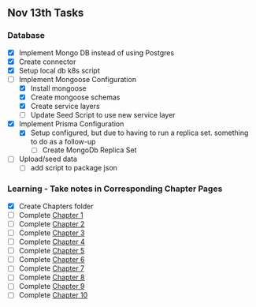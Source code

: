 ## Nov 13th Tasks

### Database 
- [x]  Implement Mongo DB instead of using Postgres
  - [x] Create connector
  - [x] Setup local db k8s script 
- [ ] Implement Mongoose Configuration
  - [x] Install mongoose  
  - [x] Create mongoose schemas
  - [x] Create service layers
  - [ ] Update Seed Script to use new service layer
- [x] Implement Prisma Configuration
  - [x] Setup configured, but due to having to run a replica set. something to do as a follow-up
    - [ ] Create MongoDb Replica Set
- [ ] Upload/seed data
  - [ ] add script to package json

### Learning - Take notes in Corresponding Chapter Pages
- [x] Create Chapters folder
- [ ] Complete [Chapter 1](./training-chapters/CHAPTER-1.md)
- [ ] Complete [Chapter 2](./training-chapters/CHAPTER-2.md)
- [ ] Complete [Chapter 3](./training-chapters/CHAPTER-3.md)
- [ ] Complete [Chapter 4](./training-chapters/CHAPTER-4.md)
- [ ] Complete [Chapter 5](./training-chapters/CHAPTER-5.md)
- [ ] Complete [Chapter 6](./training-chapters/CHAPTER-6.md)
- [ ] Complete [Chapter 7](./training-chapters/CHAPTER-7.md)
- [ ] Complete [Chapter 8](./training-chapters/CHAPTER-8.md)
- [ ] Complete [Chapter 9](./training-chapters/CHAPTER-9.md)
- [ ] Complete [Chapter 10](./training-chapters/CHAPTER-10.md)